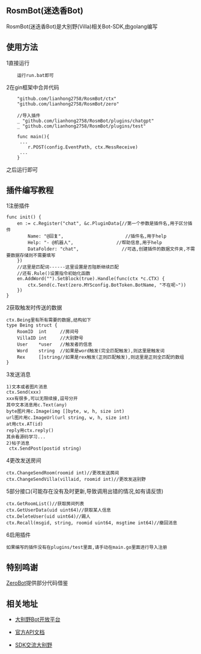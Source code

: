 ## RosmBot(迷迭香Bot)
RosmBot(迷迭香Bot)是大别野(Villa)相关Bot-SDK,由golang编写
## 使用方法

1直接运行
```
	运行run.bat即可
```
2在gin框架中合并代码
```
  	"github.com/lianhong2758/RosmBot/ctx"
	"github.com/lianhong2758/RosmBot/zero"

	//导入插件
	_ "github.com/lianhong2758/RosmBot/plugins/chatgpt"
	_ "github.com/lianhong2758/RosmBot/plugins/test"
	
    func main(){
     ...
        r.POST(config.EventPath, ctx.MessReceive)
     ...
    }
```
之后运行即可

## 插件编写教程

1注册插件
```
func init() {
	en := c.Register("chat", &c.PluginData{//第一个参数是插件名,用于区分插件
		Name: "@回复",        			   //插件名,用于help
		Help: "- @机器人",				   //帮助信息,用于help
		DataFolder: "chat",				   //可选,创建插件的数据文件夹,不需要数据存储则不需要填写
	})
	//这里是匹配词------这里设置是否阻断继续匹配
	//还有.Rule()设置指令初始化函数
	en.AddWord("").SetBlock(true).Handle(func(ctx *c.CTX) {
		ctx.Send(c.Text(zero.MYSconfig.BotToken.BotName, "不在呢~"))
	})
}
```
2获取触发时传送的数据
```
ctx.Being里有所有需要的数据,结构如下
type Being struct {
	RoomID  int		//房间号
	VillaID int		//大别野号
	User    *user	//触发者的信息
	Word    string	//如果是word触发(完全匹配触发),则这里是触发词
	Rex     []string//如果是rex触发(正则匹配触发),则这里是正则全匹配的数组
}
```
3发送消息
```
1)文本或者图片消息
ctx.Send(xxx)
xxx有很多,可以无限续接,逗号分开
其中文本消息用c.Text(any)
byte图片用c.Image(img []byte, w, h, size int)
url图片用c.ImageUrl(url string, w, h, size int)
at用ctx.AT(id)
reply用ctx.reply()
其余看源码学习...
2)帖子消息
 ctx.SendPost(postid string)
```
4更改发送房间
```
ctx.ChangeSendRoom(roomid int)//更改发送房间
ctx.ChangeSendVilla(villaid, roomid int)//更改发送别野
```
5部分接口(可能存在没有及时更新,导致调用出错的情况,如有请反馈)
```
ctx.GetRoomList()//获取房间列表
ctx.GetUserData(uid uint64)//获取某人信息
ctx.DeleteUser(uid uint64)//踢人
ctx.Recall(msgid, string, roomid uint64, msgtime int64)//撤回消息
```
6启用插件
```
如果编写的插件没有在plugins/test里面,请手动在main.go里面进行导入注册
```
## 特别鸣谢
[ZeroBot](https://github.com/wdvxdr1123/ZeroBot)提供部分代码借鉴
## 相关地址

- [大别野Bot开放平台](https://open.miyoushe.com/#/login)

- [官方API文档](https://webstatic.mihoyo.com/vila/bot/doc/)

- [SDK交流大别野](https://dby.miyoushe.com/chat/1722/23652)